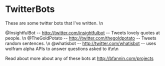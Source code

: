 TwitterBots
===========

These are some twitter bots that I've written. \n

@InsightfulBot -- http://twitter.com/insightfulbot -- Tweets lovely quotes at people. \n
@TheGoldPotato -- http://twitter.com/thegoldpotato -- Tweets random sentences. \n
@whatisbot -- http://twitter.com/whatisbot -- uses wolfram alpha APIs to answer questions asked to it\n\n

Read about more about any of these bots at http://bfannin.com/projects